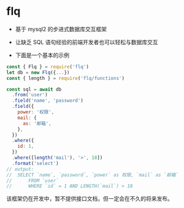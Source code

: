 # flq

- 基于 mysql2 的步进式数据库交互框架

- 让缺乏 SQL 语句经验的前端开发者也可以轻松与数据库交互

- 下面是一个基本的示例

```js
const { Flq } = require('flq')
let db = new Flq({...})
const { length } = require('flq/functions')

const sql = await db
  .from('user')
  .field('name', 'password')
  .field({
    power: '权限',
    mail: {
      as: '邮箱',
    },
  })
  .where({
    id: 1,
  })
  .where([length('mail'), '>', 18])
  .format('select')
// output:
// 	SELECT `name`, `password`, `power` as 权限, `mail` as `邮箱`
// 		FROM `user`
//		WHERE `id` = 1 AND LENGTH(`mail`) > 18
```

该框架仍在开发中，暂不提供接口文档，但一定会在不久的将来发布。
